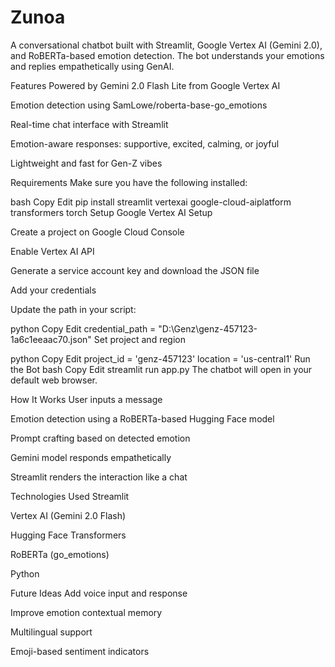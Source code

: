 # Zunoa
A conversational chatbot built with Streamlit, Google Vertex AI (Gemini 2.0), and RoBERTa-based emotion detection. The bot understands your emotions and replies empathetically using GenAI.

Features
Powered by Gemini 2.0 Flash Lite from Google Vertex AI

Emotion detection using SamLowe/roberta-base-go_emotions

Real-time chat interface with Streamlit

Emotion-aware responses: supportive, excited, calming, or joyful

Lightweight and fast for Gen-Z vibes

Requirements
Make sure you have the following installed:

bash
Copy
Edit
pip install streamlit vertexai google-cloud-aiplatform transformers torch
Setup
Google Vertex AI Setup

Create a project on Google Cloud Console

Enable Vertex AI API

Generate a service account key and download the JSON file

Add your credentials

Update the path in your script:

python
Copy
Edit
credential_path = "D:\\Genz\\genz-457123-1a6c1eeaac70.json"
Set project and region

python
Copy
Edit
project_id = 'genz-457123'
location = 'us-central1'
Run the Bot
bash
Copy
Edit
streamlit run app.py
The chatbot will open in your default web browser.

How It Works
User inputs a message

Emotion detection using a RoBERTa-based Hugging Face model

Prompt crafting based on detected emotion

Gemini model responds empathetically

Streamlit renders the interaction like a chat

Technologies Used
Streamlit

Vertex AI (Gemini 2.0 Flash)

Hugging Face Transformers

RoBERTa (go_emotions)

Python

Future Ideas
Add voice input and response

Improve emotion contextual memory

Multilingual support

Emoji-based sentiment indicators
